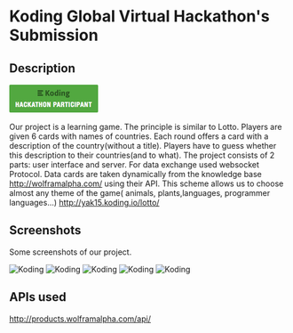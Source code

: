 # Koding Global Virtual Hackathon's Submission 

## Description

[![Koding Hackathon](/images/badge.png?raw=true "Koding Hackathon")](https://koding.com/Hackathon)


Our project is a learning game. The principle is similar to Lotto. Players are given 6 cards with names of countries. Each round offers a card with a description of the country(without a title). Players have to guess whether this description to their countries(and to what).
The project consists of 2 parts: user interface and  server. For data exchange used websocket Protocol.
Data cards are taken dynamically from the knowledge base http://wolframalpha.com/ using their API. This scheme allows us to choose almost any theme of the game( animals, plants,languages, programmer languages...)
http://yak15.koding.io/lotto/

## Screenshots

Some screenshots of our project. 

![Koding](http://yak15.koding.io/img/game1.jpg "Koding")
![Koding](http://yak15.koding.io/img/game2.jpg "Koding")
![Koding](http://yak15.koding.io/img/game3.jpg "Koding")
![Koding](http://yak15.koding.io/img/code1.jpg "Koding")
![Koding](http://yak15.koding.io/img/code2.jpg "Koding")

## APIs used

http://products.wolframalpha.com/api/